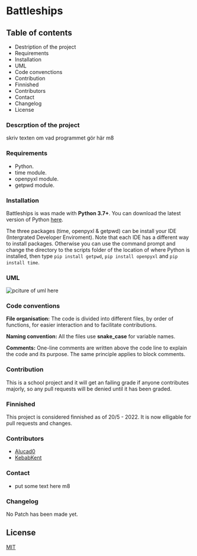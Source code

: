 # Battleships

## Table of contents

- Destription of the project
- Requirements
- Installation
- UML
- Code convenctions
- Contribution
- Finnished
- Contributors
- Contact
- Changelog
- License

### Descrption of the project

skriv texten om vad programmet gör här m8

### Requirements

- Python.
- time module.
- openpyxl module.
- getpwd module.

### Installation

Battleships is was made with __Python 3.7+__. You can download the latest version of Python [here](https://www.python.org/downloads/).

The three packages (time, openpyxl & getpwd) can be install your IDE (Intergrated Developer Enviroment). 
Note that each IDE has a different way to install packages. 
Otherwise you can use the command prompt and change the directory to the scripts folder of the location of where Python is installed, then type `pip install getpwd`, `pip install openpyxl` and `pip install time`.

### UML

![pciture of uml here](link)

### Code conventions

__File organisation:__ The code is divided into different files, by order of functions, for easier interaction and to facilitate contributions.

__Naming convention:__ All the files use __snake_case__ for variable names.

__Comments:__ One-line comments are written above the code line to explain the code and its purpose. The same principle applies to block comments.

### Contribution

This is a school project and it will get an failing grade if anyone contributes majorly, so any pull requests will be denied until it has been graded. 

### Finnished

This project is considered finnished as of 20/5 - 2022. It is now elligable for pull requests and changes.

### Contributors

- [Alucad0](https://github.com/Alucad0) 
- [KebabKent](https://github.com/KebabKent)

### Contact

- put some text here m8

### Changelog

No Patch has been made yet. 

<!-- 
Patch 0: DD-MM-YYYY; 
Game simulates a singular ship.

last patch is 6.9
-->

## License

[MIT](https://choosealicense.com/licenses/mit/)